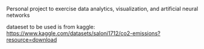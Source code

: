 Personal project to exercise data analytics, visualization, and artificial neural networks

dataeset to be used is from kaggle: https://www.kaggle.com/datasets/saloni1712/co2-emissions?resource=download
